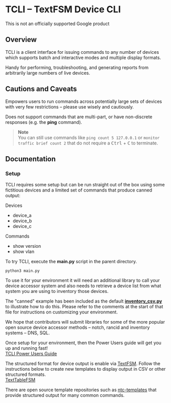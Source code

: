 # TCLI – TextFSM Device CLI

This is not an officially supported Google product

## Overview

TCLI is a client interface for issuing commands to any number of devices
which supports batch and interactive modes and multiple display formats.

Handy for performing, troubleshooting, and generating reports from
arbitrarily large numbers of live devices.

## Cautions and Caveats

Empowers users to run commands across potentially large sets of devices with
very few restrictions – please use wisely and cautiously.

Does not support commands that are multi-part, or have non-discrete responses
(e.g. the **ping** command).

> **Note**<br>
> You can still use commands like `ping count 5 127.0.0.1` or
`monitor traffic brief count 2` that do not require a <kbd>Ctrl</kbd> + <kbd>C</kbd> to terminate.

## Documentation

### Setup
TCLI requires some setup but can be run straight out of the box using some
fictitious devices and a limited set of commands that produce canned output:

Devices

   * device_a
   * device_b
   * device_c

Commands

   * show version
   * show vlan

To try TCLI, execute the **main.py** script in the parent directory.

    python3 main.py

To use it for your environment it will need an additional library to call
your device accessor system and also needs to retrieve a device list from
what system you are using to inventory those devices.

The "canned" example has been included as the default [**inventory_csv.py**](https://github.com/google/tcli/blob/master/tcli/inventory_csv.py) to
illustrate how to do this. Please refer to the comments at the start of that
file for instructions on customizing your environment.

We hope that contributors will submit libraries for some of the more
popular open source device accessor methods – notch, rancid and inventory systems – DNS, SQL.

Once setup for your environment, then the Power Users guide will get you up and running fast!<br>
[TCLI Power Users Guide](https://github.com/google/tcli/wiki/TCLI-Power-Users-Guide)

The structured format for device output is enable via [TextFSM](https://github.com/google/tcli).
Follow the instructions below to create new templates to display output in CSV or other structured formats.<br>
[TextTableFSM](https://github.com/google/textfsm/wiki/Code-Lab)

There are open source template repositories such as [ntc-templates](https://github.com/networktocode/ntc-templates)
that provide structured output for many common commands.
